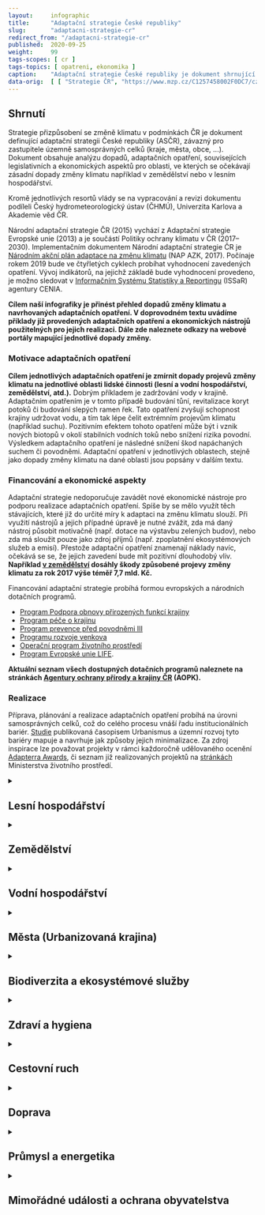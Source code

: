 ```yaml
---
layout:     infographic
title:      "Adaptační strategie České republiky"
slug:       "adaptacni-strategie-cr"
redirect_from: "/adaptacni-strategie-cr"
published:  2020-09-25
weight:     99
tags-scopes: [ cr ]
tags-topics: [ opatreni, ekonomika ]
caption:    "Adaptační strategie České republiky je dokument shrnující dopady změny klimatu na život v České republice a navrhuje adaptační opatření jejichž cílem je zmírnění dopadů změny klimatu. Naše infografika poskytuje shrnutí nejdůležitějších aspektů národní adaptační strategie, odkazuje na zdroje mapující dopady jednotlivých projevý změny klimatu, ukazuje příklady již existujících opatření."
data-orig:	[ [ "Strategie ČR", "https://www.mzp.cz/C1257458002F0DC7/cz/zmena_klimatu_adaptacni_strategie/$FILE/OEOK-Adaptacni_strategie-20151029.pdf" ] ]
---
```


## Shrnutí

Strategie přizpůsobení se změně klimatu v podmínkách ČR je dokument definující adaptační strategii České republiky (ASČR), závazný pro zastupitele územně samosprávných celků (kraje, města, obce, ...). Dokument obsahuje analýzu dopadů, adaptačních opatření, souvisejících legislativních a ekonomických aspektů pro oblasti, ve kterých se očekávají zásadní dopady změny klimatu například v zemědělství nebo v lesním hospodářství.

Kromě jednotlivých resortů vlády se na vypracování a revizi dokumentu podíleli Český hydrometeorologický ústav (ČHMÚ), Univerzita Karlova a Akademie věd ČR.

 Národní adaptační strategie ČR (2015) vychází z Adaptační strategie Evropské unie (2013) a je součástí Politiky ochrany klimatu v ČR (2017–2030). Implementačním dokumentem Národní adaptační strategie ČR je [Národním akční plán adaptace na změnu klimatu](https://www.mzp.cz/C1257458002F0DC7/cz/news_170116_NAP/$FILE/NAP_material.pdf) (NAP AZK, 2017). Počínaje rokem 2019 bude ve čtyřletých cyklech probíhat vyhodnocení zavedených opatření. Vývoj indikátorů, na jejichž základě bude vyhodnocení provedeno, je možno sledovat v [Informačním Systému Statistiky a Reportingu](https://issar.cenia.cz/) (ISSaR) agentury CENIA.

**Cílem naší infografiky je přinést přehled dopadů změny klimatu a navrhovaných adaptačních opatření. V doprovodném textu uvádíme příklady již provedených adaptačních opatření a ekonomických nástrojů použitelných pro jejich realizaci. Dále zde naleznete odkazy na webové portály mapující jednotlivé dopady změny.**

### Motivace adaptačních opatření

**Cílem jednotlivých adaptačních opatření je zmírnit dopady projevů změny klimatu na jednotlivé oblasti lidské činnosti (lesní a vodní hospodářství, zemědělství, atd.).** Dobrým příkladem je zadržování vody v krajině. Adaptačním opatřením je v tomto případě budování tůní, revitalizace koryt potoků či budování slepých ramen řek. Tato opatření zvyšují schopnost krajiny udržovat vodu, a tím tak lépe čelit extrémním projevům klimatu (například suchu). Pozitivním efektem tohoto opatření může být i vznik nových biotopů v okolí stabilních vodních toků nebo snížení rizika povodní. Výsledkem adaptačního opatření je následné snížení škod napáchaných suchem či povodněmi. Adaptační opatření v jednotlivých oblastech, stejně jako dopady změny klimatu na dané oblasti jsou popsány v dalším textu.

### Financování a ekonomické aspekty

Adaptační strategie nedoporučuje zavádět nové ekonomické nástroje pro podporu realizace adaptačních opatření. Spíše by se mělo využít těch stávajících, které již do určité míry k adaptaci na změnu klimatu slouží. Při využití nástrojů a jejich případné úpravě je nutné zvážit, zda má daný nástroj působit motivačně (např. dotace na výstavbu zelených budov), nebo zda má sloužit pouze jako zdroj příjmů (např. zpoplatnění ekosystémových služeb a emisí). Přestože adaptační opatření znamenají náklady navíc, očekává se se, že jejich zavedení bude mít pozitivní dlouhodobý vliv. **Například [v zemědělství](https://zpravy.aktualne.cz/domaci/jurecka-skody-na-plodinach-kvuli-suchu-jsou-az-7-7-miliardy/r~0aaca0de932511e7a0c50025900fea04/) dosáhly škody způsobené projevy změny klimatu za rok 2017 výše téměř 7,7 mld. Kč.**

Financování adaptační strategie probíhá formou evropských a národních dotačních programů.

* [Program Podpora obnovy přirozených funkcí krajiny](http://www.dotace.nature.cz/popfk-programy.html)
* [Program péče o krajinu](http://www.dotace.nature.cz/ppk-programy.html)
* [Program prevence před povodněmi III](http://www.dotace.nature.cz/129-260.html)
* [Programu rozvoje venkova](https://www.szif.cz/cs/prv2014)
* [Operační program životního prostředí](https://www.opzp.cz/)
* [Program Evropské unie LIFE](https://www.program-life.cz/).

**Aktuální seznam všech dostupných dotačních programů naleznete na stránkách [Agentury ochrany přírody a krajiny ČR](http://www.dotace.nature.cz/) (AOPK).**

### Realizace

Příprava, plánování a realizace adaptačních opatření probíhá na úrovni samosprávných celků, což do celého procesu vnáší řadu institucionálních bariér. [Studie](http://www.uur.cz/images/5-publikacni-cinnost-a-knihovna/casopis/2019/2019-01/02-administrativni.pdf) publikovaná časopisem Urbanismus a územní rozvoj tyto bariéry mapuje a navrhuje jak způsoby jejich minimalizace. Za zdroj inspirace lze považovat projekty v rámci každoročně udělovaného ocenění [Adapterra Awards](https://www.adapterraawards.cz/), či seznam již realizovaných projektů na [stránkách](https://www.mzp.cz/cz/adaptacni_projekty_cr_odkazy) Ministerstva životního prostředí.

<details markdown=1>
<summary>
<h2>Lesní hospodářství</h2>
</summary>

* **Dopady**  
  Dopady změny klimatu na lesní hospodářství jsou spojené především se suchem a extrémními projevy počasí. **Sucho snižuje přirozenou obranyschopnost lesních porostů vůči různým druhům škůdců a silnému větru, zároveň zvyšuje riziko lesních požárů.** Celá situace je komplikována složením lesních porostů v Česku, které neodpovídá stavu, ve kterém je obranyschopnost zaručena přirozenými mechanismy. Tyto dopady zásadním způsobem ovlivňují mimo jiné i produkci dřeva v ČR ([ASČR str. 26](https://www.mzp.cz/C1257458002F0DC7/cz/zmena_klimatu_adaptacni_strategie/$FILE/OEOK-Adaptacni_strategie-20151029.pdf#page=26)).  
  Aktuální přehled druhového a věkového [složení](https://issar.cenia.cz/cr/lesy/druhova-a-vekova-skladba-lesu/) lesů v Česku naleznete v systému ISSaR.
* **Opatření**  
  Adaptační opatření pro lesní hospodářství spočívají především v pěstování druhově rozmanitých lesů, přirozeně odolných vůči projevům změny klimatu. Důležitým bodem je i zachování původních rostlinných a živočišných druhů. Dále je nutno klást důraz na lesní hospodaření bližší přírodě, například šetrnější těžbu ([ASČR str. 26–29](https://www.mzp.cz/C1257458002F0DC7/cz/zmena_klimatu_adaptacni_strategie/$FILE/OEOK-Adaptacni_strategie-20151029.pdf#page=26)).
* **Ekonomické aspekty**  
  Realizace adaptačních opatření bude respektovat ekonomické cíle lesního hospodářství (zásadu zachování konkurenceschopnosti). **Obecně lze ale očekávat, že zvýšené náklady na šetrnější těžbu a dopravu dříví budou kompenzovány nižšími náklady na obnovu a výchovu mladých lesních porostů.** Pokud navíc dojde díky realizaci navržených opatření ke snížení objemu nahodilých, kalamitních těžeb, přispěje vyšší rovnoměrnost a stabilita dodávek dříví k prosperitě lesního hospodářství a dřevozpracujícího průmyslu ([ASČR str. 79](https://www.mzp.cz/C1257458002F0DC7/cz/zmena_klimatu_adaptacni_strategie/$FILE/OEOK-Adaptacni_strategie-20151029.pdf#page=79)).
* **Inspirace**  
  Cílem projektu [Česko sází budoucnost](https://www.sazimebudoucnost.cz) je do pěti let vysázet 10 milionů stromů mimo les.
</details>

<details markdown=1>
<summary>
<h2>Zemědělství</h2>
</summary>

* **Dopady**  
  Změna klimatu ovlivňuje různými mechanismy stabilitu zemědělské produkce. Dochází k posunu hlavního vegetačního období na začátek března a celkovému zvýšení teploty, což je potenciálně přínosné, v budoucnosti bude možné pěstovat na našem území teplomilnějších plodiny. Riziko spočívá v častějším výskytem ranních mrazíků, a suchých období v letních měsících a výskytem extrémních srážek. Ranní mrazíky mohou mít devastující účinky například na některé druhy ovocných stromů. Letní sucha budou ovlivňovat především oblasti střední a jižní Moravy, středních a severozápadních Čech, dolního a středního Polabí a Povltaví, které jsou klíčové pro zemědělskou produkci ČR. Extrémní srážky podporují erozi půdy ([ASČR str. 30–31](https://www.mzp.cz/C1257458002F0DC7/cz/zmena_klimatu_adaptacni_strategie/$FILE/OEOK-Adaptacni_strategie-20151029.pdf#page=30)).  
  Aktuální přehled [využití půdy](https://issar.cenia.cz/cr/priroda-a-krajina/vyuziti-uzemi/) v ČR mapuje agentura CENIA. Informace o nasycení půdy vláhou a stav půdního sucha naleznete na webu [Intersucho](https://www.intersucho.cz/cz/?from=2020-05-01&to=2020-05-29&current=2020-05-24).
* **Opatření**  
  Společným jmenovatelem adaptačních opatření v zemědělství je dobré plánování. **Nezbytnou podmínkou zemědělství v budoucnosti musí být udržitelné využití půdy a dodávání organické hmoty.** Dále je důležité zavádět opatření pro zadržování vody a opatření zamezující půdní erozi. Mezi adaptační opatření patří i pěstování a šlechtění odolných zemědělských plodin a využívání současných technologií a znalostí pro optimalizaci produkce ([ASČR str. 31–35](https://www.mzp.cz/C1257458002F0DC7/cz/zmena_klimatu_adaptacni_strategie/$FILE/OEOK-Adaptacni_strategie-20151029.pdf#page=31)).
* **Ekonomické aspekty**  
  Zemědělství trpí vlivem projevů změny klimatu zvýšenou nejistotou dosažení předpokládané produkce, a zvýšení nákladů ([ASČR str. 31](https://www.mzp.cz/C1257458002F0DC7/cz/zmena_klimatu_adaptacni_strategie/$FILE/OEOK-Adaptacni_strategie-20151029.pdf#page=31)).
* **Inspirace**  
  Podle [Jiřího Musila](https://inodpady.cz/takove-mohou-byt-plody-digitalizace-ceskeho-zemedelstvi/) ze společnosti Agdata, českého dodavatele technologií pro chytré zemědělství, šetří digitalizace zemědělství zhruba 50 % člověkohodin měsíčně. To například pro malou farmu může znamenat náklady na jednu mzdu.
</details>

<details markdown=1>
<summary>
<h2>Vodní hospodářství</h2>
</summary>

* **Dopady**  
  V souvislosti s narůstající průměrnou teplotou dochází k nárůstu vypařování vody z krajiny a vodních ploch, zároveň dochází k častějšímu výskytu extrémních srážkových událostí. Citelným dopadem změny klimatu na vodní hospodářství  je stav sněhové pokrývky, která přirozeným způsobem akumuluje vodu. **Tání sněhu se posouvá směrem do zimy a voda poté chybí v pozdních letních a podzimních měsících.** Celkově dochází k poklesu zásob podzemní vody ([ASČR str. 36–37](https://www.mzp.cz/C1257458002F0DC7/cz/zmena_klimatu_adaptacni_strategie/$FILE/OEOK-Adaptacni_strategie-20151029.pdf#page=36)).
  Portál [Naše voda](https://www.nase-voda.cz) sleduje aktuální dění týkající se vody v krajině, vodovodů a kanalizací, atd.
* **Opatření**  
  Adaptační opatření se zde zabývají především **zadržováním vody v krajině, podporou vsakování dešťové vody, snížení spotřeby pitné vody a plánování s ohledem na sucho a povodně**. Zadržování vody v krajině má být podpořeno revitalizací vodních toků a existujících vodních biotopů, dále pak budováním biotopů nových, například tůní, nebo slepých ramen potoků a řek. Opatření pro podporu vsakování zahrnují budování vsakovacích ploch ve městech, zároveň je zde kladen důraz na oddělení dešťové vody od kanalizace a její pozdější využití ([ASČR str. 37–43](https://www.mzp.cz/C1257458002F0DC7/cz/zmena_klimatu_adaptacni_strategie/$FILE/OEOK-Adaptacni_strategie-20151029.pdf#page=37)).
* **Ekonomické aspekty**  
  Celkově jsou ve vodním hospodářství náklady na kompenzaci škod způsobených klimatickou změnou výrazně vyšší, než náklady na plánovaná systémová opatření. **Předpokládaná roční výše finančních prostředků pro systémová adaptační opatření je 4,2 mld. Kč, zatímco průměrný roční podíl státu na náhradách škod způsobených povodněmi je odhadován na 8,5 mld. Kč (období mezi roky 1990 a 2010).** Stát se navíc podílí například i na kompenzaci dopadů sucha v zemědělství ([ASČR str. 87](https://www.mzp.cz/C1257458002F0DC7/cz/zmena_klimatu_adaptacni_strategie/$FILE/OEOK-Adaptacni_strategie-20151029.pdf#page=87)). Pro regulaci a financování adaptačních opatření lze využít již existujících ekonomických nástrojů, jako například platby za odebrané množství podzemní vody, nebo platby za vypouštění odpadních vod ([ASČR str. 81](https://www.mzp.cz/C1257458002F0DC7/cz/zmena_klimatu_adaptacni_strategie/$FILE/OEOK-Adaptacni_strategie-20151029.pdf#page=81)).
* **Inspirace**  
  [Kozmická ptačí luka](https://ostrava.rozhlas.cz/kozmicke-ptaci-louky-oblast-kde-ma-hlavni-slovo-voda-6972701) na Hlučínsku byla v 70. letech srovnána a odvodněna z důvodu lepšího obhospodařovávání. Po obnově původní říční krajiny, jejíž přestavba započala v roce 2014, jsou zde dnes k nalezení opět tůně, pestré kvetoucí louky a navrátivší ptáci, obojživelníci a chráněné rostliny.
</details>

<details markdown=1>
<summary>
<h2>Města (Urbanizovaná krajina)</h2>
</summary>

* **Dopady**  
  Městské prostředí je nejvíce ovlivněno projevy sucha, zvyšujících se průměrných teplot a výskytem dní s extrémními tropickými teplotami. Těmto projevům zde navíc chybí protiváha v podobě odpařování vláhy a umocňuje je zvýšené pohlcování a akumulace tepla. V důsledku toho může být ohroženo zdraví obyvatelstva letních měsících. V budoucnosti může docházet k závažným problémům spojeným se sníženou dostupností a kvalitou vody ([ASČR str. 44](https://www.mzp.cz/C1257458002F0DC7/cz/zmena_klimatu_adaptacni_strategie/$FILE/OEOK-Adaptacni_strategie-20151029.pdf#page=44)).
* **Opatření**  
  Potenciál k adaptaci na změnu klimatu ve městech leží především ve výstavbě a renovaci energeticky šetrných budov. Dalším prvkem adaptace je nakládání s dešťovou vodou, zde národní adaptační strategie počítá s **budováním travnatých ploch pro vsakování vody, oddělení dešťové vody od kanalizace a zdrojů znečištění** ([ASČR str. 45–49](https://www.mzp.cz/C1257458002F0DC7/cz/zmena_klimatu_adaptacni_strategie/$FILE/OEOK-Adaptacni_strategie-20151029.pdf#page=45)).
* **Ekonomické aspekty**  
  Ekonomická analýza zde zahrnuje pouze renovaci energeticky úsporných budov, která je adaptačním i mitigačním opatřením zároveň. Předpokládá se, že státní investiční podpora těchto renovací se státu vrací na daních přijmu firem, zaměstnanců, na nevyplacených dávkách v nezaměstnanosti atd. **Očekává se, že na 1 mld. Kč investovaných připadá 0,97–1,21 mld. Kč, které se vrátí do veřejných rozpočtů, zároveň dojde k indukci růstu HDP** ([ASČR str. 80](https://www.mzp.cz/C1257458002F0DC7/cz/zmena_klimatu_adaptacni_strategie/$FILE/OEOK-Adaptacni_strategie-20151029.pdf#page=80)).
* **Inspirace**  
  [Město Chrudim](https://zpravy.aktualne.cz/domaci/chrudim-zdrave-mesto/r~50329632ca7611eaa7deac1f6b220ee8/) se adaptaci na projevy změny klimatu, zejména na sucho, věnuje již několik let. Iniciativa bývalého starosty vyústila v celou řadu realizovaných adaptačních opatření a přečkala i změnu politické reprezentace města.  
  [Rodinný dům](https://www.adapterraawards.cz/Databaze/2019/Dum-s-mokradni-strechou-korenovou-cistirnou) ve vnitrobloku na pražské Letné se stal jedním z vítězů prvního ročníku soutěže Adapterra Awards. Jedná se o pasivní budovu, jejíž střechu pokrývá vegetace, která slouží jako mokřadní čistírna odpadní vody.
</details>

<details markdown=1>
<summary>
<h2>Biodiverzita a ekosystémové služby</h2>
</summary>

* **Dopady**  
  Ekosystémy jsou obecně citlivé na změny okolních podmínek, zároveň je jejich odolnost úměrná biodiverzitě. Vedle zásahů člověka je tedy ovlivňuje právě změna klimatu. Například **změna průměrné roční teploty může vést k vymizení určitých druhů rostlin, nebo živočichů.** Protikladem jsou zde invazivní druhy rostlin a živočichů, které jsou odolné vůči změnám klimatu, mohou se nekontrolovaně šířit a zaujmout v ekosystému místo původních druhů. Tím však dochází k oslabení ekosystému a může dojít i k degradaci některých ekosystémových služeb ([ASČR str. 50–51](https://www.mzp.cz/C1257458002F0DC7/cz/zmena_klimatu_adaptacni_strategie/$FILE/OEOK-Adaptacni_strategie-20151029.pdf#page=50)).
* **Opatření**  
  Pro zachování původních druhů a ekosystémů je třeba zlepšit dlouhodobé plánování. **Je třeba omezit zásahy do krajiny, které štěpí jednotlivé ekosystémy a zároveň propojovat ekosystémy rozštěpené dřívější činností.** V rámci adaptace je rovněž důležité omezit činnosti zvýhodňující invazivní druhy a provádět pravidelné monitorování těchto druhů ([ASČR str. 51–54](https://www.mzp.cz/C1257458002F0DC7/cz/zmena_klimatu_adaptacni_strategie/$FILE/OEOK-Adaptacni_strategie-20151029.pdf#page=51)).
* **Ekonomické aspekty**  
  Vyhodnocení ekonomických aspektů v tomto sektoru je v současné době obtížné vzhledem k absenci prostředků vhodných pro stanovení hodnoty biodiverzity a ekosystémových služeb ([ASČR str. 88](https://www.mzp.cz/C1257458002F0DC7/cz/zmena_klimatu_adaptacni_strategie/$FILE/OEOK-Adaptacni_strategie-20151029.pdf#page=88). V budoucnosti je ale pravděpodobný scénář přechodu k zpoplatnění některých služeb, které příroda doposud poskytovala “zdarma”, například opylování, nebo zachytávání CO2 ([ASČR str. 84](https://www.mzp.cz/C1257458002F0DC7/cz/zmena_klimatu_adaptacni_strategie/$FILE/OEOK-Adaptacni_strategie-20151029.pdf#page=84)).
* **Inspirace**  
  [Vlčí a Rysí hlídky](https://www.selmy.cz/) jsou skupiny speciálně vyškolených dobrovolných spolupracovníků Hnutí DUHA, které každou zimu monitorují terén v Beskydech a na Šumavě. Mají odradit myslivce a pytláky od ilegálního lovu, a také monitorovat pohyb velkých šelem.  
  Platba za ekosystémové služby (PES) má v současné době úspěch v [Mexiku](https://blogs.worldbank.org/latinamerica/paying-ecosystem-services-successful-approach-reducing-deforestation-mexico).
</details>

<details markdown=1>
<summary>
<h2>Zdraví a hygiena</h2>
</summary>

* **Dopady**  
  Zdraví a hygiena mohou být ovlivněny extrémními teplotami a s nimi souvisejícím, zvýšeným výskytem hmyzu, roztočů, infekčních nemocí. V důsledku sucha poté může docházet k migraci obyvatelstva. **Vliv sucha se může projevit v povrchových zdrojích kontaminací bakteriálního a virového původu, kontaminací pitné vody pesticidy a dusičnany s dopady na zdraví, a snižováním zásob surové vody.**  
  Předpokládaný vliv změny klimatu se odráží i v kvalitě vnitrozemských sladkovodních nádrží ve spojitosti se zdravotním rizikem vod využívaných pro rekreaci ([ASČR str. 55](https://www.mzp.cz/C1257458002F0DC7/cz/zmena_klimatu_adaptacni_strategie/$FILE/OEOK-Adaptacni_strategie-20151029.pdf#page=55)).
* **Opatření**  
  Národní adaptační strategie doporučuje prevenci infekčních a neinfekčních chorob, zajištění dostatečné zdravotnické infrastruktury a informování obyvatel o rizicích a prevenci ([ASČR str. 55–57](https://www.mzp.cz/C1257458002F0DC7/cz/zmena_klimatu_adaptacni_strategie/$FILE/OEOK-Adaptacni_strategie-20151029.pdf#page=55)).
* **Ekonomické aspekty**  
  Stát každoročně vynaloží jednotky milionů korun na osvětu obyvatelstva, prevenci a monitorování zoonóz ([ASČR str. 80](https://www.mzp.cz/C1257458002F0DC7/cz/zmena_klimatu_adaptacni_strategie/$FILE/OEOK-Adaptacni_strategie-20151029.pdf#page=80)).
* **Inspirace**  
  [Interaktivní mapa](https://www.kliste.cz/cz/mapa-aktivity) výskytu infikovaných klíšťat. Zobrazená data pocházejí z více než 12 000 analyzovaných vzorků ze soukromé laboratoře. V mapě lze vybrat riziko infekce při napadení (klíšťová encefalitida, borelióza, apod.) a to pro jednotlivé roky, nebo jako predikci do budoucna.
</details>

<details markdown=1>
<summary>
<h2>Cestovní ruch</h2>
</summary>

* **Dopady**  
  Projevy změny klimatu mohou na jedné straně snížit atraktivitu jednotlivých turistických destinací například vlivem úbytku sněhové pokrývky, zároveň zde lze očekávat zvýšený výskyt a šíření infekčních nemocí.Zvýšení teplot a postupné ubývání srážek v zimním období zhoršuje podmínky pro zimní rekreaci, zkracuje zimní sezónu, posouvá lyžařské areály s vhodnými podmínkami do vyšších nadmořských výšek, případně zvyšuje požadavky na vodní zdroje, což může vést k zvýšení konfliktů se zájmy ochrany přírody a jinými veřejnými zájmy ([ASČR str. 58](https://www.mzp.cz/C1257458002F0DC7/cz/zmena_klimatu_adaptacni_strategie/$FILE/OEOK-Adaptacni_strategie-20151029.pdf#page=58)).
* **Opatření**  
  Důraz adaptačních opatření je kladen zejména na osvětu všech účastníků cestovního ruchu. Každý účastník by měl být motivován ke zvážení důsledků svého jednání ([ASČR str. 58–59](https://www.mzp.cz/C1257458002F0DC7/cz/zmena_klimatu_adaptacni_strategie/$FILE/OEOK-Adaptacni_strategie-20151029.pdf#page=58)).
* **Ekonomické aspekty**  
  Některé pesimistické [prognózy](https://zpravy.aktualne.cz/zahranici/spatna-zprava-pro-lyzare-z-alp-bude-mizet-snih-varuji-vedci/r~33521e4a0fce11e7b7fa0025900fea04/) předvídají, že alpské rezorty by mohly do roku 2099 přijít až o 70 % sněhu.  
  I u optimistického scénáře vývoje klimatu lze předpokládat, že k hlavním zasaženým územím by patřily právě oblasti soustředěného cestovního ruchu ([ASČR str. 87](https://www.mzp.cz/C1257458002F0DC7/cz/zmena_klimatu_adaptacni_strategie/$FILE/OEOK-Adaptacni_strategie-20151029.pdf#page=87)). Takový scénář by měl velmi negativní důsledky pro české podnikatele a firmy závislé na zimní turistice.
</details>

<details markdown=1>
<summary>
<h2>Doprava</h2>
</summary>

* **Dopady**  
  Česká republika hraje významnou roli tranzitní země jak v dopravě silniční, tak i železniční. **Vlivem extrémních projevů počasí, může dojít k dočasnému omezení průjezdnosti některých tahů.** Vodní doprava je navíc vzhledem k poloze ČR provozována na krátkých splavných úsecích některý řek, na kterých vlivem sucha dochází k omezení splavnosti některých úseků ([ASČR str. 60](https://www.mzp.cz/C1257458002F0DC7/cz/zmena_klimatu_adaptacni_strategie/$FILE/OEOK-Adaptacni_strategie-20151029.pdf#page=60)).
* **Opatření**  
  Adaptační opatření v oblasti dopravy by se měla zaměřit především na dlouhodobé plánování. Cílem je především zajistit provoz vzhledem k extrémním projevům počasí. Výzkum nových technologií by měl být zaměřen na odolnost konstrukcí vůči výkyvům teplot, přívalovým vodám, námraze, vysokým teplotám, atd. **Klimatizace a vytápění vozidel městské veřejné dopravy by měla být optimalizována s ohledem na předpokádané změny teplot** ([ASČR str. 60–62](https://www.mzp.cz/C1257458002F0DC7/cz/zmena_klimatu_adaptacni_strategie/$FILE/OEOK-Adaptacni_strategie-20151029.pdf#page=60)).
* **Ekonomické aspekty**  
  Z ekonomického hlediska jsou adaptační opatření v oblasti dopravy především příležitostí k investicím do výzkumu a vývoje nových technologií ([ASČR str. 86](https://www.mzp.cz/C1257458002F0DC7/cz/zmena_klimatu_adaptacni_strategie/$FILE/OEOK-Adaptacni_strategie-20151029.pdf#page=86)).
* **Inspirace**  
  [Dopravní podnik Ostrava](https://zdravaova.cz/prvni-cestujici-se-dnes-svezli-novymi-elektrobusy-ekova-electron/) jako první v České republice koncem roku 2018 zahájil provoz elektrobusů s technologií „opportunity charging“, která umožňuje ultrarychlé dobíjení, a to během 1 minuty na další hodinu provozu. DPO zároveň plánuje mít vozový park bez dieselových motorů do konce roku 2020.
</details>

<details markdown=1>
<summary>
<h2>Průmysl a energetika</h2>
</summary>

* **Dopady**  
  Změna klimatu se v oblasti průmyslu a energetiky projevuje zejména ohrožením stability kritické infrastruktury. Například sucho ovlivňuje výrobu vodních elektráren, zároveň však může snižovat chladící kapacitu tepelných elektráren a snížení objemu vody v akumulačních nádržích přečerpávacích elektráren ([ASČR str. 63](https://www.mzp.cz/C1257458002F0DC7/cz/zmena_klimatu_adaptacni_strategie/$FILE/OEOK-Adaptacni_strategie-20151029.pdf#page=63)).
* **Opatření**  
  Adaptace průmyslu a energetiky spočívá v zajištění dostatčné produkce elektřiny pro kritickou infrastukturu státu i v případě extrémních projevů počasí. Příkladem může být **zajištění dostatečných zásob a alternativních dodavatelů paliv dovážených pro výrobu elektřiny a tepla, nebo zajištění fungování přenosových sítě i při výpadku jednotlivých prvků.** Současně je třeba optimalizovat výrobní procesy zejména s ohledem na spotřebu vody ([ASČR str. 63–65](https://www.mzp.cz/C1257458002F0DC7/cz/zmena_klimatu_adaptacni_strategie/$FILE/OEOK-Adaptacni_strategie-20151029.pdf#page=63)).
* **Ekonomické aspekty**  
  V této oblasti existuje celá řada existujících mechanismů získávání financí pro zavádění adaptačních opatření, například daně z pevných paliv, zemního plynu, nebo elektřiny. Dále pak zpoplatnění emisí CO2 ([ASČR str. 83–84](https://www.mzp.cz/C1257458002F0DC7/cz/zmena_klimatu_adaptacni_strategie/$FILE/OEOK-Adaptacni_strategie-20151029.pdf#page=83)). Náklady pro podnikatelský sektor plynou zejména z nutnosti implementace prvků kritické infrastruktury, například havarijní plány, bezpečnostní a monitorovací systemy ([ASČR str. 86](https://www.mzp.cz/C1257458002F0DC7/cz/zmena_klimatu_adaptacni_strategie/$FILE/OEOK-Adaptacni_strategie-20151029.pdf#page=86)).
* **Inspirace**  
  Obec Mikolajice na Opavsku jako první využívá [mikroelektrárnu Wave](https://ct24.ceskatelevize.cz/domaci/2739806-teplo-i-svetlo-zaroven-mikolajice-vyuzivaji-prvni-mikroelektrarnu-na-svete), která je podle tvůrců prvním zařízením svého druhu na světě. Jde o automatický kotel na biomasu, jenž kromě tepla produkuje i elektřinu.  
  Jako topivo využívá elektrárna dřevěné pelety, ale po úpravách jí nevadí ani štěpka horší kvality. Zařízení, které dosahuje tepelného výkonu až 50 kW, dokáže fungovat i nezávisle na distribuční síti a v případě výpadku elektrické energie je schopno fungovat v takzvaném off gridu a zásobovat obecní budovy (obecní úřad, hasičská zbrojnice a prodejna potravin), elektřinou po dobu minimálně 12 hodin.
</details>

<details markdown=1>
<summary>
<h2>Mimořádné události a ochrana obyvatelstva</h2>
</summary>

* **Dopady**  
  V důsledku změny klimatu **dochází k nárůstu intenzity i četnosti extrémních meteorologických jevů, dlouhodobého sucha, povodní, lesních požárů, ohrožení energetické soustavy a související migrace obyvatel** ([ASČR str. 66](https://www.mzp.cz/C1257458002F0DC7/cz/zmena_klimatu_adaptacni_strategie/$FILE/OEOK-Adaptacni_strategie-20151029.pdf#page=66)).
* **Opatření**  
  V rámci adaptačních opatření dopručuje národní adaptační strategie podporovat a vyvýjet systémy predikce a varování před mimořádnými událostmi. Prioritou by mělo být zajištění vhodného krizového scénáře pro ochranu obyvatelstva i životního prostředí ([ASČR str. 66–69](https://www.mzp.cz/C1257458002F0DC7/cz/zmena_klimatu_adaptacni_strategie/$FILE/OEOK-Adaptacni_strategie-20151029.pdf#page=66)).
* **Inspirace**  
  Průkopníky v oblasti mimořádných událostí a ochrany obyvatelstva je v tuzemsku platforma [Mobilní rozhlas](https://www.czechcrunch.cz/2020/05/mobilni-rozhlas-v-krizi-ukazal-svou-silu-pouziva-ho-uz-pres-800-starostu-pres-prahu-a-brno-az-po-mala-mesta-a-vesnice/) pro efektivní komunikaci samospráv s občany a aplikace [Záchranka](https://www.novinky.cz/domaci/clanek/aplikaci-zachranka-ma-milion-cechu-pomohla-v-desitkach-tisic-pripadu-40289869), která umožňuje v krizových situacích rychlým způsobem kontaktovat záchranáře. Obě aplikace spadají pod Systém digitálního varování obyvatelstva (SDVO) a  jsou podřízeny složkám krizového řízení a ochrany obyvatel.
</details>
